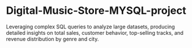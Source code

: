 # Digital-Music-Store-MYSQL-project
Leveraging complex SQL queries to analyze large datasets, producing detailed insights on total sales, customer behavior, top-selling tracks, and revenue distribution by genre and city.

